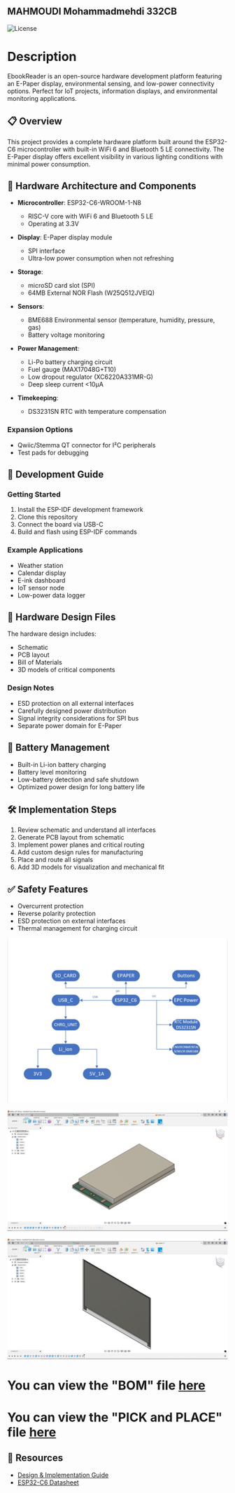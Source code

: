 ## MAHMOUDI Mohammadmehdi 332CB
![License](https://img.shields.io/badge/license-MIT-green.svg)

# Description
EbookReader is an open-source hardware development platform featuring an E-Paper display, environmental sensing, and low-power connectivity options. Perfect for IoT projects, information displays, and environmental monitoring applications.

## 📋 Overview
This project provides a complete hardware platform built around the ESP32-C6 microcontroller with built-in WiFi 6 and Bluetooth 5 LE connectivity. The E-Paper display offers excellent visibility in various lighting conditions with minimal power consumption.

## 🔌 Hardware Architecture and Components

- **Microcontroller**: ESP32-C6-WROOM-1-N8
  - RISC-V core with WiFi 6 and Bluetooth 5 LE
  - Operating at 3.3V

- **Display**: E-Paper display module
  - SPI interface
  - Ultra-low power consumption when not refreshing

- **Storage**: 
  - microSD card slot (SPI)
  - 64MB External NOR Flash (W25Q512JVEIQ)

- **Sensors**:
  - BME688 Environmental sensor (temperature, humidity, pressure, gas)
  - Battery voltage monitoring

- **Power Management**:
  - Li-Po battery charging circuit
  - Fuel gauge (MAX17048G+T10)
  - Low dropout regulator (XC6220A331MR-G)
  - Deep sleep current <10μA

- **Timekeeping**:
  - DS3231SN RTC with temperature compensation

### Expansion Options
- Qwiic/Stemma QT connector for I²C peripherals
- Test pads for debugging

## 🔧 Development Guide

### Getting Started
1. Install the ESP-IDF development framework
2. Clone this repository
3. Connect the board via USB-C
4. Build and flash using ESP-IDF commands

### Example Applications
- Weather station
- Calendar display
- E-ink dashboard
- IoT sensor node
- Low-power data logger

## 📐 Hardware Design Files
The hardware design includes:
- Schematic
- PCB layout
- Bill of Materials
- 3D models of critical components

### Design Notes
- ESD protection on all external interfaces
- Carefully designed power distribution
- Signal integrity considerations for SPI bus
- Separate power domain for E-Paper

## 🔋 Battery Management
- Built-in Li-ion battery charging
- Battery level monitoring
- Low-battery detection and safe shutdown
- Optimized power design for long battery life

## 🛠️ Implementation Steps
1. Review schematic and understand all interfaces
2. Generate PCB layout from schematic
3. Implement power planes and critical routing
4. Add custom design rules for manufacturing
5. Place and route all signals
6. Add 3D models for visualization and mechanical fit

## ✅ Safety Features
- Overcurrent protection
- Reverse polarity protection
- ESD protection on external interfaces
- Thermal management for charging circuit


![Diagram Image](Images/diagram.JPG)


![Battery Image](Images/battery.JPG)


![E_paper Image](Images/e-paper.JPG)


# You can view the "BOM" file [here](Manufacturing/BOM.csv)

# You can view the "PICK and PLACE" file [here](Manufacturing/Pick_&_Place.csv)

## 📖 Resources
- [Design & Implementation Guide](https://ocw.cs.pub.ro/courses/tsc/proiect2025)
- [ESP32-C6 Datasheet](https://www.espressif.com/sites/default/files/documentation/esp32-c6_datasheet_en.pdf)
